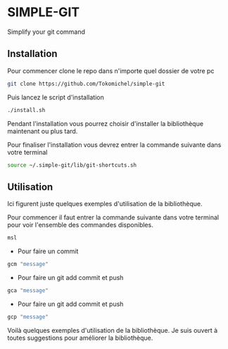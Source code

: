 # SIMPLE-GIT

Simplify your git command

## Installation
Pour commencer clone le repo dans n'importe quel dossier de votre pc
```bash
git clone https://github.com/Tokomichel/simple-git
```

Puis lancez le script d'installation
```bash
./install.sh
```

Pendant l'installation vous pourrez choisir d'installer la bibliothèque maintenant ou plus tard.

Pour finaliser l'installation vous devrez entrer la commande suivante dans votre terminal
```bash
source ~/.simple-git/lib/git-shortcuts.sh
```

## Utilisation

Ici figurent juste quelques exemples d'utilisation de la bibliothèque.

Pour commencer il faut entrer la commande suivante dans votre terminal pour voir l'ensemble des commandes disponibles.
```bash
msl
```
* Pour faire un commit
```bash
gcm "message"
```
* Pour faire un git add commit et push
```bash
gca "message" 
```
* Pour faire un git add commit et push
```bash
gcp "message"
```

Voilà quelques exemples d'utilisation de la bibliothèque.
Je suis ouvert à toutes suggestions pour améliorer la bibliothèque.


